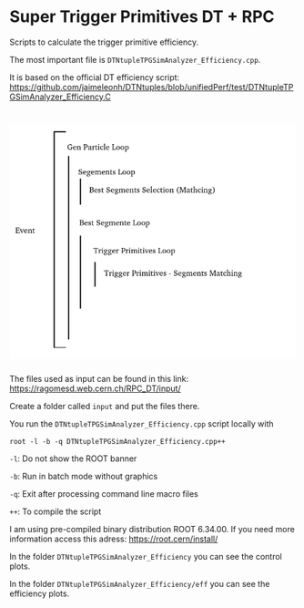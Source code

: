 # Super Trigger Primitives DT + RPC


Scripts to calculate the trigger primitive efficiency.

The most important file is ```DTNtupleTPGSimAnalyzer_Efficiency.cpp```.

It is based on the official DT efficiency script: https://github.com/jaimeleonh/DTNtuples/blob/unifiedPerf/test/DTNtupleTPGSimAnalyzer_Efficiency.C


# ![logic script](logic_script.png)


The files used as input can be found in this link: https://ragomesd.web.cern.ch/RPC_DT/input/

Create a folder called ```input``` and put the files there.

You run the ```DTNtupleTPGSimAnalyzer_Efficiency.cpp``` script locally with

```
root -l -b -q DTNtupleTPGSimAnalyzer_Efficiency.cpp++
```

```-l```: Do not show the ROOT banner

```-b```: Run in batch mode without graphics

```-q```: Exit after processing command line macro files

```++```: To compile the script

I am using pre-compiled binary distribution ROOT 6.34.00. If you need more information access this adress: https://root.cern/install/


In the folder ```DTNtupleTPGSimAnalyzer_Efficiency``` you can see the control plots.

In the folder ```DTNtupleTPGSimAnalyzer_Efficiency/eff``` you can see the efficiency plots.